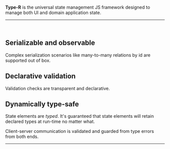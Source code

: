 <p class="lead">
	<strong>Type-R</strong> is the universal state management JS framework designed to manage both UI and domain application state.
</p>

<hr/>
<br/>
<div class=row>
<div class=col-third>

## Serializable and observable

Complex serialization scenarios like many-to-many
relations by id are supported out of box.

</div>
<div class=col-third>

## Declarative validation

Validation checks are transparent and declarative.

</div>
<div class=col-third>

## Dynamically type-safe

State elements are _typed_.
It's guaranteed that state elements will
retain declared types at run-time no matter what.

Client-server communication is validated and guarded from
type errors from both ends.
</div>
</div>

<hr/>